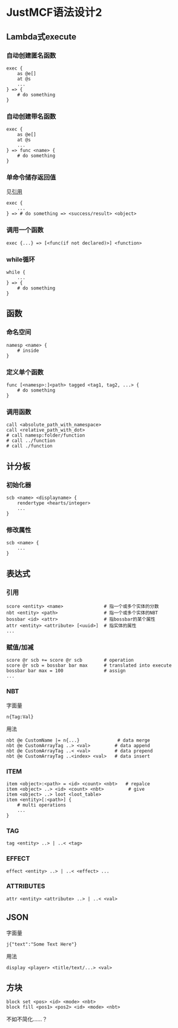 # JustMCF语法设计2

## Lambda式execute

### 自动创建匿名函数

```
exec {
    as @e[]
    at @s
    ...
} => {
    # do something
}
```

### 自动创建带名函数

```
exec {
    as @e[]
    at @s
    ...
} => func <name> {
    # do something
}
```


### 单命令储存返回值

见[引用](#引用)
```
exec {
    ...
} => # do something => <success/result> <object>
```

### 调用一个函数
```
exec {...} => [<func(if not declared)>] <function>
```

### while循环
```
while {
    ...
} => {
    # do something
}
```

## 函数

### 命名空间
```
namesp <name> {
    # inside
}
```

### 定义单个函数
```
func [<namesp>:]<path> tagged <tag1, tag2, ...> {
    # do something
}
```

### 调用函数
```
call <absolute_path_with_namespace>
call <relative_path_with_dot>
# call namesp:folder/function
# call ../function
# call ./function
```

## 计分板

### 初始化器
```
scb <name> <displayname> {
    rendertype <hearts/integer>
    ...
}
```

### 修改属性
```
scb <name> {
    ...
}
```

## 表达式

### 引用
```
score <entity> <name>               # 指一个或多个实体的分数
nbt <entity> <path>                 # 指一个或多个实体的NBT
bossbar <id> <attr>                 # 指bossbar的某个属性
attr <entity> <attribute> [<uuid>]  # 指实体的属性
...
```

### 赋值/加减
```
score @r scb += score @r scb        # operation
score @r scb = bossbar bar max      # translated into execute
bossbar bar max = 100               # assign
...
```

### NBT

字面量
```
n{Tag:Val}
```
用法
```
nbt @e CustomName |= n{...}              # data merge
nbt @e CustomArrayTag ..> <val>         # data append
nbt @e CustomArrayTag ..< <val>         # data prepend
nbt @e CustomArrayTag ..<index> <val>   # data insert
```

### ITEM
```
item <object>:<path> = <id> <count> <nbt>   # repalce
item <object> ..> <id> <count> <nbt>         # give
item <object> ..> loot <loot_table>
item <entity>[:<path>] {
    # multi operations
    ...
}
```

### TAG

```
tag <entity> ..> | ..< <tag>
```

### EFFECT

```
effect <entity> ..> | ..< <effect> ...
```

### ATTRIBUTES

```
attr <entity> <attribute> ..> | ..< <val>
```

## JSON

字面量
```
j{"text":"Some Text Here"}
```
用法
```
display <player> <title/text/...> <val>
```

## 方块

```
block set <pos> <id> <mode> <nbt>
block fill <pos1> <pos2> <id> <mode> <nbt>
```

不如不简化……？
